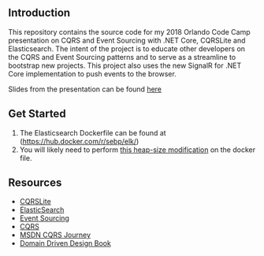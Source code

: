 ## Introduction
This repository contains the source code for my 2018 Orlando Code Camp presentation on CQRS and Event Sourcing with .NET Core, CQRSLite and Elasticsearch. The intent of the project is to educate other developers on the CQRS and Event Sourcing patterns and to serve as a streamline to bootstrap new projects. This project also uses the new SignalR for .NET Core implementation to push events to the browser.

Slides from the presentation can be found [here](/CQRS_Presentation.pdf)

## Get Started
1. The Elasticsearch Dockerfile can be found at (https://hub.docker.com/r/sebp/elk/)
2. You will likely need to perform [this heap-size modification](https://www.elastic.co/guide/en/elasticsearch/reference/master/heap-size.html) on the docker file.

## Resources
* [CQRSLite](https://github.com/gautema/cqrslite)
* [ElasticSearch](https://www.elastic.co)
* [Event Sourcing](https://martinfowler.com/eaaDev/EventSourcing.html)
* [CQRS](https://martinfowler.com/bliki/CQRS.html)
* [MSDN CQRS Journey](https://msdn.microsoft.com/en-us/library/jj554200.aspx)
* [Domain Driven Design Book](https://www.amazon.com/Domain-Driven-Design-Tackling-Complexity-Software/dp/0321125215/ref=sr_1_1?ie=UTF8&qid=1521161842&sr=8-1&keywords=domain+driven+design)